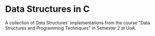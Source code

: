 # Data Structures in C

A collection of Data Structures' implementations from the course "Data Structures and Programming Techniques" in Semester 2 at UoA.
